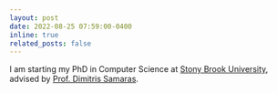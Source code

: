 ```yaml
---
layout: post
date: 2022-08-25 07:59:00-0400
inline: true
related_posts: false
---
```


I am starting my PhD in Computer Science at <a href="https://www.stonybrook.edu">Stony Brook University</a>, advised by <a href="https://www3.cs.stonybrook.edu/~samaras/">Prof. Dimitris Samaras</a>.
